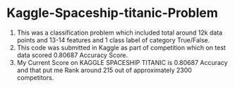 # Kaggle-Spaceship-titanic-Problem
1. This was a classification problem which included total around 12k data points and 13-14 features and 1 class label of category True/False.
2. This code was submitted in Kaggle as part of competition which on test data scored 0.80687 Accuracy Score.
3. My Current Score on KAGGLE SPACESHIP TITANIC is 0.80687 Accuracy and that put me Rank around 215 out of approximately 2300 competitors.
